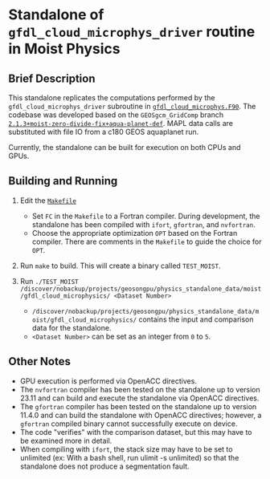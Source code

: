 # Standalone of `gfdl_cloud_microphys_driver` routine in Moist Physics

## Brief Description

This standalone replicates the computations performed by the `gfdl_cloud_microphys_driver` subroutine in [`gfdl_cloud_microphys.F90`](https://github.com/GEOS-ESM/GEOSgcm_GridComp/blob/2.1.3%2Bmoist-zero-divide-fix%2Baqua-planet-def/GEOSagcm_GridComp/GEOSphysics_GridComp/GEOSmoist_GridComp/gfdl_cloud_microphys.F90#L345).  The codebase was developed based on the `GEOSgcm_GridComp` branch [`2.1.3+moist-zero-divide-fix+aqua-planet-def`](https://github.com/GEOS-ESM/GEOSgcm_GridComp/tree/2.1.3%2Bmoist-zero-divide-fix%2Baqua-planet-def).  MAPL data calls are substituted with file IO from a c180 GEOS aquaplanet run.  

Currently, the standalone can be built for execution on both CPUs and GPUs.

## Building and Running

1. Edit the [`Makefile`](https://github.com/GEOS-ESM/GEOSgcm_GridComp/blob/orphan/openacc/moist/gfdl_cloud_microphysics/Makefile)
    - Set `FC` in the `Makefile` to a Fortran compiler.  During development, the standalone has been compiled with `ifort`, `gfortran`, and `nvfortran`.
    - Choose the appropriate optimization `OPT` based on the Fortran compiler.  There are comments in the `Makefile` to guide the choice for `OPT`.

2. Run `make` to build.  This will create a binary called `TEST_MOIST`.

3. Run `./TEST_MOIST /discover/nobackup/projects/geosongpu/physics_standalone_data/moist/gfdl_cloud_microphysics/ <Dataset Number>`
    - `/discover/nobackup/projects/geosongpu/physics_standalone_data/moist/gfdl_cloud_microphysics/` contains the input and comparison data for the standalone.
    - `<Dataset Number>` can be set as an integer from `0` to `5`.

## Other Notes
- GPU execution is performed via OpenACC directives.
- The `nvfortran` compiler has been tested on the standalone up to version 23.11 and can build and execute the standalone via OpenACC directives.
- The `gfortran` compiler has been tested on the standalone up to version 11.4.0 and can build the standalone with OpenACC directives; however, a `gfortran` compiled binary cannot successfully execute on device.
- The code "verifies" with the comparison dataset, but this may have to be examined more in detail.
- When compiling with `ifort`, the stack size may have to be set to unlimited (ex: With a bash shell, run ulimit -s unlimited) so that the standalone does not produce a segmentation fault.
